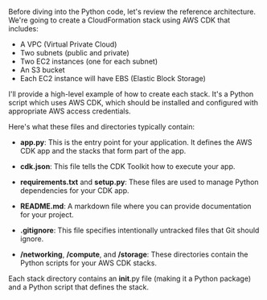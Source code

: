 Before diving into the Python code, let's review the reference architecture. 
We're going to create a CloudFormation stack using AWS CDK that includes:

* A VPC (Virtual Private Cloud)
* Two subnets (public and private)
* Two EC2 instances (one for each subnet)
* An S3 bucket
* Each EC2 instance will have EBS (Elastic Block Storage)

I'll provide a high-level example of how to create each stack. 
It's a Python script which uses AWS CDK, which should be installed and configured with appropriate 
AWS access credentials.

Here's what these files and directories typically contain:

* **app.py**: This is the entry point for your application. It defines the AWS CDK app and the stacks that form part of the app.

* **cdk.json**: This file tells the CDK Toolkit how to execute your app.

* **requirements.txt** and **setup.py**: These files are used to manage Python dependencies for your CDK app.

* **README.md**: A markdown file where you can provide documentation for your project.

* **.gitignore**: This file specifies intentionally untracked files that Git should ignore.

* **/networking**, **/compute**, and **/storage**: These directories contain the Python scripts for your AWS CDK stacks.

Each stack directory contains an __init__.py file (making it a Python package) 
and a Python script that defines the stack.
